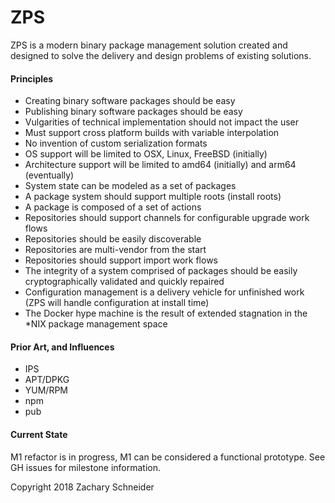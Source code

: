 ZPS
===

ZPS is a modern binary package management solution created and designed to solve the delivery and design problems of existing solutions.

#### Principles

- Creating binary software packages should be easy
- Publishing binary software packages should be easy
- Vulgarities of technical implementation should not impact the user
- Must support cross platform builds with variable interpolation
- No invention of custom serialization formats
- OS support will be limited to OSX, Linux, FreeBSD (initially)
- Architecture support will be limited to amd64 (initially) and arm64 (eventually)
- System state can be modeled as a set of packages
- A package system should support multiple roots (install roots)
- A package is composed of a set of actions
- Repositories should support channels for configurable upgrade work flows
- Repositories should be easily discoverable
- Repositories are multi-vendor from the start
- Repositories should support import work flows
- The integrity of a system comprised of packages should be easily cryptographically validated and quickly repaired
- Configuration management is a delivery vehicle for unfinished work (ZPS will handle configuration at install time)
- The Docker hype machine is the result of extended stagnation in the *NIX package management space

#### Prior Art, and Influences

- IPS
- APT/DPKG
- YUM/RPM
- npm
- pub

#### Current State

M1 refactor is in progress, M1 can be considered a functional prototype. See GH issues for milestone information.

Copyright 2018 Zachary Schneider
